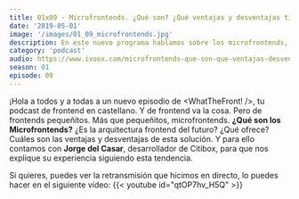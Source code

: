 ```yaml
---
title: 01x09 - Microfrontends. ¿Qué son? ¿Qué ventajas y desventajas tienen?
date: '2019-05-01'
image: '/images/01_09_microfrontends.jpg'
description: En este nuevo programa hablamos sobre los microfrontends, una nueva arquitectura diseñada para llevar el potencial de los microservicios al cliente. ¿Cómo? Pues permitiendo que cada equipo tenga la libertad de deployar el trozo de frontend en el que está trabajando.
category: 'podcast'
audio: https://www.ivoox.com/microfrontends-que-son-que-ventajas-desventajas-tienen_mf_35271421_feed_1.mp3
season: 01
episode: 09
---
```


¡Hola a todos y a todas a un nuevo episodio de <WhatTheFront! />, tu podcast de frontend en castellano. Y de frontend va la cosa. Pero de frontends pequeñitos. Más que pequeñitos, microfrontends. **¿Qué son los Microfrontends?** ¿Es la arquitectura frontend del futuro? ¿Qué ofrece? Cuáles son las ventajas y desventajas de esta solución. Y para ello contamos con **Jorge del Casar**, desarrollador de Citibox, para que nos explique su experiencia siguiendo esta tendencia.

Si quieres, puedes ver la retransmisión que hicimos en directo, lo puedes hacer en el siguiente vídeo:
{{< youtube id="qtOP7hv_H5Q" >}}